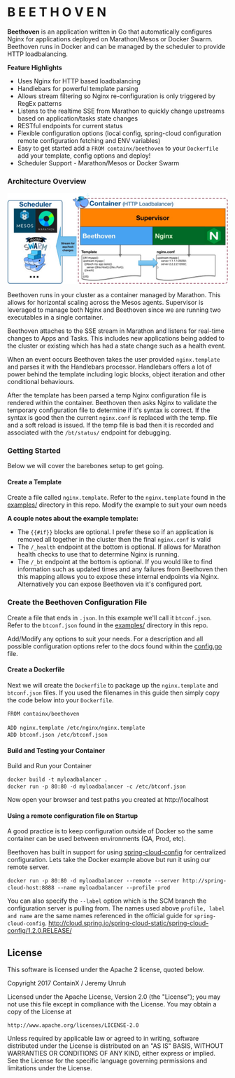 # B E E T H O V E N

**Beethoven** is an application written in Go that automatically configures Nginx for applications deployed on Marathon/Mesos or Docker Swarm.  Beethoven runs in Docker and can be managed by the scheduler to provide HTTP loadbalancing.

**Feature Highlights**

* Uses Nginx for HTTP based loadbalancing
* Handlebars for powerful template parsing
* Allows stream filtering so Nginx re-configuration is only triggered by RegEx patterns
* Listens to the realtime SSE from Marathon to quickly change upstreams based on application/tasks state changes
* RESTful endpoints for current status
* Flexible configuration options (local config, spring-cloud configuration remote configuration fetching and ENV variables)
* Easy to get started add a `FROM containx/beethoven` to your `Dockerfile` add your template, config options and deploy!
* Scheduler Support - Marathon/Mesos or Docker Swarm


### Architecture Overview

![Architecture](images/beethoven-architecture.jpg?raw=true "Architecture")

Beethoven runs in your cluster as a container managed by Marathon.  This allows for horizontal scaling across the Mesos agents.  Supervisor is leveraged to manage both Nginx and Beethoven since we are running two executables in a single container.

Beethoven attaches to the SSE stream in Marathon and listens for real-time changes to Apps and Tasks.  This includes new applications being added to the cluster or existing which has had a state change such as a health event.

When an event occurs Beethoven takes the user provided `nginx.template` and parses it with the Handlebars processor.  Handlebars offers a lot of power behind the template including logic blocks, object iteration and other conditional behaviours. 

After the template has been parsed a temp Nginx configuration file is rendered within the container.  Beethoven then asks Nginx to validate the temporary configuration file to determine if it's syntax is correct.  If the syntax is good then the current `nginx.conf` is replaced with the temp. file and a soft reload is issued.  If the temp file is bad then it is recorded and associated with the `/bt/status/` endpoint for debugging.

### Getting Started

Below we will cover the barebones setup to get going.  

#### Create a Template

Create a file called `nginx.template`.  Refer to the `nginx.template` found in the [examples/](https://github.com/ContainX/beethoven/tree/master/examples) directory in this repo. Modify the example to suit your own needs 

**A couple notes about the example template:**  
- The `{{#if}}` blocks are optional.  I prefer these so if an application is removed all together in the cluster then the final `nginx.conf` is valid
- The `/_health` endpoint at the bottom is optional.  If allows for Marathon health checks to use that to determine Nginx is running. 
- The `/_bt` endpoint at the bottom is optional.  If you would like to find information such as updated times and any failures from Beethoven then this mapping allows you to expose these internal endpoints via Nginx.  Alternatively you can expose Beethoven via it's configured port.

### Create the Beethoven Configuration File

Create a file that ends in `.json`.  In this example we'll call it `btconf.json`. Refer to the `btconf.json` found in the [examples/](https://github.com/ContainX/beethoven/tree/master/examples) directory in this repo.
  
Add/Modify any options to suit your needs.  For a description and all possible configuration options refer to the docs found within the [config.go](https://github.com/ContainX/beethoven/blob/master/config/config.go) file.
 
#### Create a Dockerfile

Next we will create the `Dockerfile` to package up the `nginx.template` and `btconf.json` files.  If you used the filenames in this guide then simply copy the code below into your `Dockerfile`.

```
FROM containx/beethoven

ADD nginx.template /etc/nginx/nginx.template
ADD btconf.json /etc/btconf.json
```

#### Build and Testing your Container

Build and Run your Container

```
docker build -t myloadbalancer .
docker run -p 80:80 -d myloadbalancer -c /etc/btconf.json
```

Now open your browser and test paths you created at http://localhost

#### Using a remote configuration file on Startup

A good practice is to keep configuration outside of Docker so the same container can be used between environments (QA, Prod, etc).  

Beethoven has built in support for using [spring-cloud-config](http://cloud.spring.io/spring-cloud-static/spring-cloud-config/1.2.0.RELEASE/) for centralized configuration.  Lets take the Docker example above but run it using our remote server.


```
docker run -p 80:80 -d myloadbalancer --remote --server http://spring-cloud-host:8888 --name myloadbalancer --profile prod
```

You can also specify the `--label` option which is the SCM branch the configuration server is pulling from. The names used above `profile, label and name` are the same names referenced in the official guide for `spring-cloud-config`. http://cloud.spring.io/spring-cloud-static/spring-cloud-config/1.2.0.RELEASE/


## License

This software is licensed under the Apache 2 license, quoted below.

Copyright 2017 ContainX / Jeremy Unruh

Licensed under the Apache License, Version 2.0 (the "License"); you may not
use this file except in compliance with the License. You may obtain a copy of
the License at

    http://www.apache.org/licenses/LICENSE-2.0

Unless required by applicable law or agreed to in writing, software
distributed under the License is distributed on an "AS IS" BASIS, WITHOUT
WARRANTIES OR CONDITIONS OF ANY KIND, either express or implied. See the
License for the specific language governing permissions and limitations under
the License.